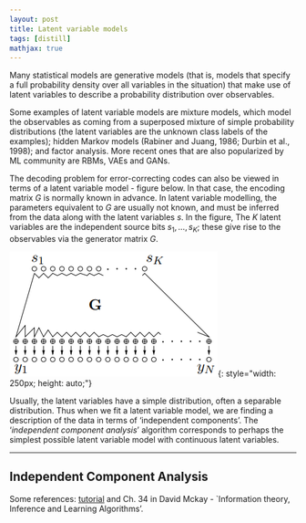```yaml
---
layout: post
title: Latent variable models
tags: [distill]
mathjax: true
---
```


Many statistical models are generative models (that is, models that specify a full probability density over all variables in the situation) that make use of latent variables to describe a probability distribution over observables.

Some examples of latent variable models are mixture models, which model the observables as coming from a superposed mixture of simple probability distributions (the latent variables are the unknown class labels of the examples); hidden Markov models (Rabiner and Juang, 1986; Durbin et al., 1998); and factor analysis. More recent ones that are also popularized by ML community are RBMs, VAEs and GANs.

The decoding problem for error-correcting codes can also be viewed in terms of a latent variable model - figure below. In that case, the encoding matrix $G$ is normally known in advance. In latent variable modelling, the parameters equivalent to $G$ are usually not known, and must be inferred from the data along with the latent variables $s$. In the figure, The $K$ latent variables are the independent source bits $s_1, \dots , s_K$; these give rise to the observables via the generator matrix $G$.

![](/photos/latent_var.PNG){: style="width: 250px; height: auto;"}

Usually, the latent variables have a simple distribution, often a separable distribution. Thus when we fit a latent variable model, we are finding a description of the data in terms of ‘independent components’. The ‘_independent component analysis_’ algorithm corresponds to perhaps the simplest possible latent variable model with continuous latent variables.

---

## Independent Component Analysis

Some references: [tutorial](/post/latent-variable-models/) and  Ch. 34 in David Mckay - `Information theory, Inference and Learning Algorithms’.


